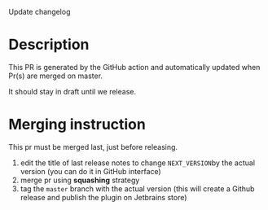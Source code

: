 Update changelog

# Description
This PR is generated by the GitHub action and automatically updated when
Pr(s) are merged on master.

It should stay in draft until we release.

# Merging instruction
This pr must be merged last, just before releasing.

1. edit the title of last release notes to change `NEXT_VERSION`by the actual version (you can do it in GitHub interface)
1. merge pr using **squashing** strategy
1. tag the `master` branch with the actual version (this will create a Github release and publish the plugin on Jetbrains store)